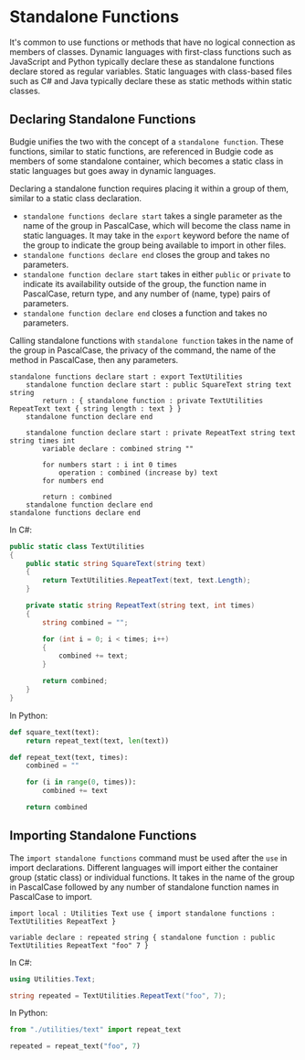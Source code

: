 # Standalone Functions

It's common to use functions or methods that have no logical connection as members of classes.
Dynamic languages with first-class functions such as JavaScript and Python typically declare these as standalone functions declare stored as regular variables.
Static languages with class-based files such as C# and Java typically declare these as static methods within static classes.

## Declaring Standalone Functions

Budgie unifies the two with the concept of a `standalone function`.
These functions, similar to static functions, are referenced in Budgie code as members of some standalone container, which becomes a static class in static languages but goes away in dynamic languages.

Declaring a standalone function requires placing it within a group of them, similar to a static class declaration.

* `standalone functions declare start` takes a single parameter as the name of the group in PascalCase, which will become the class name in static languages.
  It may take in the `export` keyword before the name of the group to indicate the group being available to import in other files.
* `standalone functions declare end` closes the group and takes no parameters.
* `standalone function declare start` takes in either `public` or `private` to indicate its availability outside of the group, the function name in PascalCase, return type, and any number of (name, type) pairs of parameters.
* `standalone function declare end` closes a function and takes no parameters.

Calling standalone functions with `standalone function` takes in the name of the group in PascalCase, the privacy of the command, the name of the method in PascalCase, then any parameters.

```budgie
standalone functions declare start : export TextUtilities
    standalone function declare start : public SquareText string text string
        return : { standalone function : private TextUtilities RepeatText text { string length : text } }
    standalone function declare end

    standalone function declare start : private RepeatText string text string times int
        variable declare : combined string ""

        for numbers start : i int 0 times
            operation : combined (increase by) text
        for numbers end

        return : combined
    standalone function declare end
standalone functions declare end
```

In C#:

```csharp
public static class TextUtilities
{
    public static string SquareText(string text)
    {
        return TextUtilities.RepeatText(text, text.Length);
    }

    private static string RepeatText(string text, int times)
    {
        string combined = "";

        for (int i = 0; i < times; i++)
        {
            combined += text;
        }

        return combined;
    }
}
```

In Python:

```python
def square_text(text):
    return repeat_text(text, len(text))

def repeat_text(text, times):
    combined = ""

    for (i in range(0, times)):
        combined += text

    return combined
```

## Importing Standalone Functions

The `import standalone functions` command must be used after the `use` in import declarations.
Different languages will import either the container group (static class) or individual functions.
It takes in the name of the group in PascalCase followed by any number of standalone function names in PascalCase to import.

```budgie
import local : Utilities Text use { import standalone functions : TextUtilities RepeatText }

variable declare : repeated string { standalone function : public TextUtilities RepeatText "foo" 7 }
```

In C#:

```csharp
using Utilities.Text;

string repeated = TextUtilities.RepeatText("foo", 7);
```

In Python:

```python
from "./utilities/text" import repeat_text

repeated = repeat_text("foo", 7)
```
